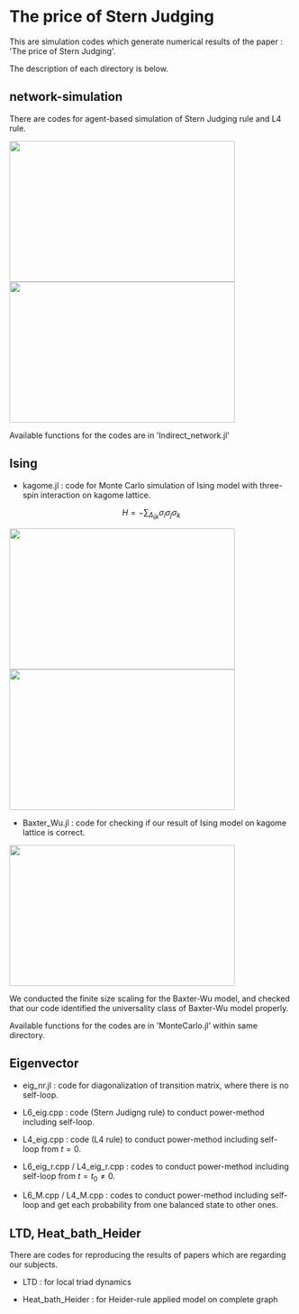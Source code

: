 # The price of Stern Judging

This are simulation codes which generate numerical results of the paper : 'The price of Stern Judging'.

The description of each directory is below.

## network-simulation

There are codes for agent-based simulation of Stern Judging rule and L4 rule.

<img src="https://github.com/BOS-Bae/Balance-indirect-reciprocity/blob/main/fig/L6_fixation.png" width="400" height="250"/>

<img src="https://github.com/BOS-Bae/Balance-indirect-reciprocity/blob/main/fig/L4_fixation.png" width="400" height="250"/>

Available functions for the codes are in 'Indirect_network.jl'

## Ising

* kagome.jl : code for Monte Carlo simulation of Ising model with three-spin interaction on kagome lattice.

$$
H=-\sum_{\Delta_{ijk}} \sigma_i \sigma_j \sigma_k
$$

<img src="https://github.com/BOS-Bae/Balance-indirect-reciprocity/blob/main/fig/kagome_m.png" width="400" height="250"/>

<img src="https://github.com/BOS-Bae/Balance-indirect-reciprocity/blob/main/fig/kagome_E.png" width="400" height="250"/>


* Baxter_Wu.jl : code for checking if our result of Ising model on kagome lattice is correct.

<img src="https://github.com/BOS-Bae/Balance-indirect-reciprocity/blob/main/fig/Baxter_Wu.png" width="400" height="250"/>

We conducted the finite size scaling for the Baxter-Wu model, and checked that our code identified the universality class of Baxter-Wu model properly.

Available functions for the codes are in 'MonteCarlo.jl' within same directory.


## Eigenvector

* eig_nr.jl : code for diagonalization of transition matrix, where there is no self-loop.

* L6_eig.cpp : code (Stern Judigng rule) to conduct power-method including self-loop.

* L4_eig.cpp :  code (L4 rule) to conduct power-method including self-loop from $t=0$.

* L6_eig_r.cpp / L4_eig_r.cpp : codes to conduct power-method including self-loop from $t=t_0 \ne 0$.

* L6_M.cpp / L4_M.cpp : codes to conduct power-method including self-loop and get each probability from one balanced state to other ones.

## LTD, Heat_bath_Heider

There are codes for reproducing the results of papers which are regarding our subjects.

* LTD : for local triad dynamics

* Heat_bath_Heider : for Heider-rule applied model on complete graph
